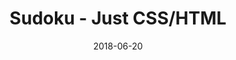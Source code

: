 ---
title: 'Sudoku - Just CSS/HTML'
description: 'Complete a sudoku puzzle without Javascript or server-side interaction.'
gametype: 'hard'
gameid: 12
date: 2018-06-20
tags: []
draft: false
type: 'games'
num19: [{'idx':1,'arr1':[1,2,3,4,5,6,7,8,9],'arr2':[1,2,3,4,5,6,7,8,9]},{'idx':2,'arr1':[1,2,3,4,5,6,7,8,9],'arr2':[1,2,3,4,5,6,7,8,9]},{'idx':3,'arr1':[1,2,3,4,5,6,7,8,9],'arr2':[1,2,3,4,5,6,7,8,9]},{'idx':4,'arr1':[1,2,3,4,5,6,7,8,9],'arr2':[1,2,3,4,5,6,7,8,9]},{'idx':5,'arr1':[1,2,3,4,5,6,7,8,9],'arr2':[1,2,3,4,5,6,7,8,9]},{'idx':6,'arr1':[1,2,3,4,5,6,7,8,9],'arr2':[1,2,3,4,5,6,7,8,9]},{'idx':7,'arr1':[1,2,3,4,5,6,7,8,9],'arr2':[1,2,3,4,5,6,7,8,9]},{'idx':8,'arr1':[1,2,3,4,5,6,7,8,9],'arr2':[1,2,3,4,5,6,7,8,9]},{'idx':9,'arr1':[1,2,3,4,5,6,7,8,9],'arr2':[1,2,3,4,5,6,7,8,9]}]
puzzle: [[0, 5, 2, 3, 0, 7, 0, 0, 0], [3, 0, 0, 0, 0, 4, 0, 6, 0], [0, 0, 0, 0, 0, 0, 1, 0, 3], [9, 0, 0, 4, 8, 0, 0, 0, 0], [8, 0, 5, 0, 9, 0, 4, 0, 6], [0, 0, 0, 0, 5, 3, 0, 0, 9], [6, 0, 7, 0, 0, 0, 0, 0, 0], [0, 9, 0, 1, 0, 0, 0, 0, 8], [0, 0, 0, 9, 0, 6, 7, 4, 0]]
layout: 'sudokucssstatic'
---